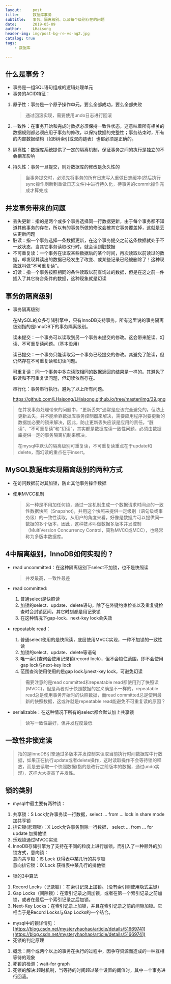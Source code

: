 ```yaml
---
layout:     post
title:      数据库事务
subtitle:   事务、隔离级别、以及每个级别存在的问题
date:       2019-05-09
author:     LHaisong
header-img: img/post-bg-re-vs-ng2.jpg
catalog: true
tags:
    - 数据库

---
```


## 什么是事务？

- 事务是一组SQL语句组成的逻辑处理单元
- 事务的ACID特征：

1. 原子性：事务是一个原子操作单元，要么全部成功，要么全部失败

   > 通过回滚实现，需要使用undo日志进行回滚

2. 一致性：在事务开始和完成时数据必须保持一致性状态，这意味着所有相关的数据规则都必须应用于事务的修改，以保持数据的完整性；事务结束时，所有的内部数据结构（如B树索引或双向链表）也都必须是正确的。

3. 隔离性：数据库系统提供了一定的隔离机制，保证事务之间的执行是独立的不会相互影响

4. 持久性：事务一旦提交，则对数据库的修改是永久性的

   > 当事务提交时，必须先将事务的所有日志写入重做日志缓冲(然后执行sync操作刷新到重做日志文件)中进行持久化，待事务的commit操作完成才算完成

## 并发事务带来的问题

- 丢失更新：指的是两个或多个事务选择同一行数据更新，由于每个事务都不知道其他事务的存在，所以有的事务所做的修改会被其它事务覆盖掉，这就是丢失更新问题
- 脏读：指一个事务选择一条数据更新，在这个事务提交之前这条数据就处于不一致状态，当其它事务读取改行时，就会读到脏数据
- 不可重复读：一个事务在读取某些数据后的某个时间，再次读取以前读过的数据，却发现其读出的数据已经发生了改变、或某些记录已经被删除了！这种现象就叫做“不可重复读”。
- 幻读：指一个事务按照相同的条件读取以前查询过的数据，但是在这之前一件插入了其它符合条件的数据，这种现象就是幻读

## 事务的隔离级别

- 事务隔离级别

  在MySQL的众多存储引擎中，只有InnoDB支持事务，所有这里说的事务隔离级别指的是InnoDB下的事务隔离级别。

  读未提交：一个事务可以读取到另一个事务未提交的修改。这会带来脏读、幻读、不可重复读问题。（基本没用）

  读已提交：一个事务只能读取另一个事务已经提交的修改。其避免了脏读，但仍然存在不可重复读和幻读问题。

  可重复读：同一个事务中多次读取相同的数据返回的结果是一样的。其避免了脏读和不可重复读问题，但幻读依然存在。

  串行化：事务串行执行。避免了以上所有问题。

  https://github.com/LHaisong/LHaisong.github.io/tree/master/img/39.png

> 在并发事务处理带来的问题中，“更新丢失”通常是应该完全避免的。但防止更新丢失，并不能单靠数据库事务控制器来解决，需要应用程序对要更新的数据加必要的锁来解决，因此，防止更新丢失应该是应用的责任。“脏读”、“不可重复读”和“幻读”，其实都是数据库读一致性问题，必须由数据库提供一定的事务隔离机制来解决。
>
> 在mysql中默认的隔离级别可重复读，不可重复读重点在于update和delete，而幻读的重点在于insert。

## MySQL数据库实现隔离级别的两种方式

- 在访问数据前对其加锁，防止其他事务操作数据

- 使用MVCC机制

  > 另一种是不用加任何锁，通过一定机制生成一个数据请求时间点的一致性数据快照（Snapshot)，并用这个快照来提供一定级别（语句级或事务级）的一致性读取。从用户的角度来看，好像是数据库可以提供同一数据的多个版本，因此，这种技术叫做数据多版本并发控制（MultiVersion Concurrency Control，简称MVCC或MCC），也经常称为多版本数据库。

## 4中隔离级别，InnoDB如何实现的？

- read uncommitted：在这种隔离级别下select不加锁，也不是快照读

  > 并发最高，一致性最差

- read committed:

  1. 普通select是快照读
  2. 加锁的select、update、delete语句，除了在外键约束检查以及重复键检查时会封锁区间，其它时刻都是用记录锁
  3. 在这种情况下gap-lock、next-key lock会失效

- repeatable read：

  1. 普通select使用的是快照读，底层使用MVCC实现，一种不加锁的一致性读
  2. 加锁的select、update、delete等语句
  3. 唯一索引查询会使用记录锁(record lock)，但不会锁住范围，即不会使用gap lock与next-key lock
  4. 范围查询使用使用的是gap lock与next-key lock，可避免幻读

  > 需要注意的是read committed和repeatable read都使用到了快照读(MVCC)，但是两者对于快照数据的定义确是不一样的，repeatable read总是使用事务开始时的快照数据，而read committed总是使用最新的快照数据，这或许就是repeatable read能避免不可重复读的原因？

- serializable：在这种情况下所有的select都会默认加上共享锁

  > 读写一致性最好，但并发程度最低

## 一致性非锁定读

> 指的是InnoDB引擎通过多版本并发控制来读取当前执行时间数据库中行数据，如果正在执行update或者delete操作，这时读取操作不会等待锁的释放，而是去读取一个快照数据(指的是改行之前版本的数据，通过undo实现)，这样大大提高了并发性。  

## 锁的类别

- mysql中最主要有两种锁： 

1. 共享锁：S Lock允许事务读一行数据，select ... from ... lock in share mode  加共享锁  
2. 排它锁(悲观锁)：X Lock允许事务删除一行数据， select ... from ... for update 加排他锁  
3. 乐观锁通过MVCC实现  
4. InnoDB存储引擎为了支持在不同的粒度上进行加锁，而引入了一种额外的加锁方式，意向锁：  
   意向共享锁：IS Lock 获得表中某几行的共享锁  
   意向排它锁：IX Lock 获得表中某几行的排他锁 

- 锁的3中算法  

1. Record Locks（记录锁）：在索引记录上加锁。（没有索引则使用隐式主键）
2. Gap Locks（间隙锁）：在索引记录之间加锁，或者在第一个索引记录之前加锁，或者在最后一个索引记录之后加锁。
3. Next-Key Locks：在索引记录上加锁，并且在索引记录之前的间隙加锁。它相当于是Record Locks与Gap Locks的一个结合。

- mysql中的锁详情见：[https://blog.csdn.net/mysteryhaohao/article/details/51669741](https://blog.csdn.net/mysteryhaohao/article/details/51669741)
- 死锁的判定原理  

1. 概念：两个或两个以上的事务在执行的过程中，因争夺资源而造成的一种互相等待的现象
2. 死锁的检测：wait-for graph
3. 死锁的解决:超时机制，当等待的时间超过某个设置的阈值时，其中一个事务进行回滚。 







